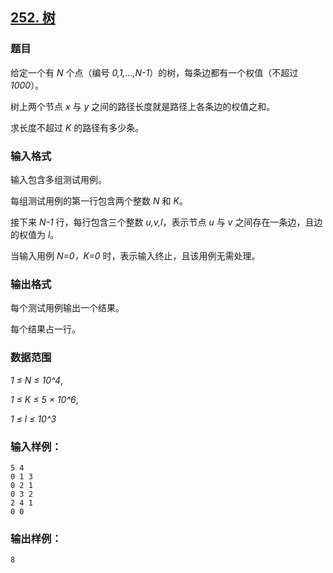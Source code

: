## [252. 树](https://www.acwing.com/problem/content/254/)

### 题目

给定一个有 *N* 个点（编号 *0,1,…,N-1*）的树，每条边都有一个权值（不超过 *1000*）。

树上两个节点 *x* 与 *y* 之间的路径长度就是路径上各条边的权值之和。

求长度不超过 *K* 的路径有多少条。

### 输入格式

输入包含多组测试用例。

每组测试用例的第一行包含两个整数 *N* 和 *K*。

接下来 *N-1* 行，每行包含三个整数 *u,v,l*，表示节点 *u* 与 *v* 之间存在一条边，且边的权值为 *l*。

当输入用例 *N=0，K=0* 时，表示输入终止，且该用例无需处理。

### 输出格式

每个测试用例输出一个结果。

每个结果占一行。

### 数据范围

*1 ≤ N ≤ 10^4*,

*1 ≤ K ≤ 5 × 10^6*,

*1 ≤ l ≤ 10^3*

### 输入样例：

```
5 4
0 1 3
0 2 1
0 3 2
2 4 1
0 0
```

### 输出样例：

```
8
```

